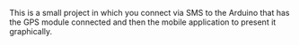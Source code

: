 This is a small project in which you connect via SMS to the Arduino that has the GPS module connected and then the mobile application to present it graphically.
